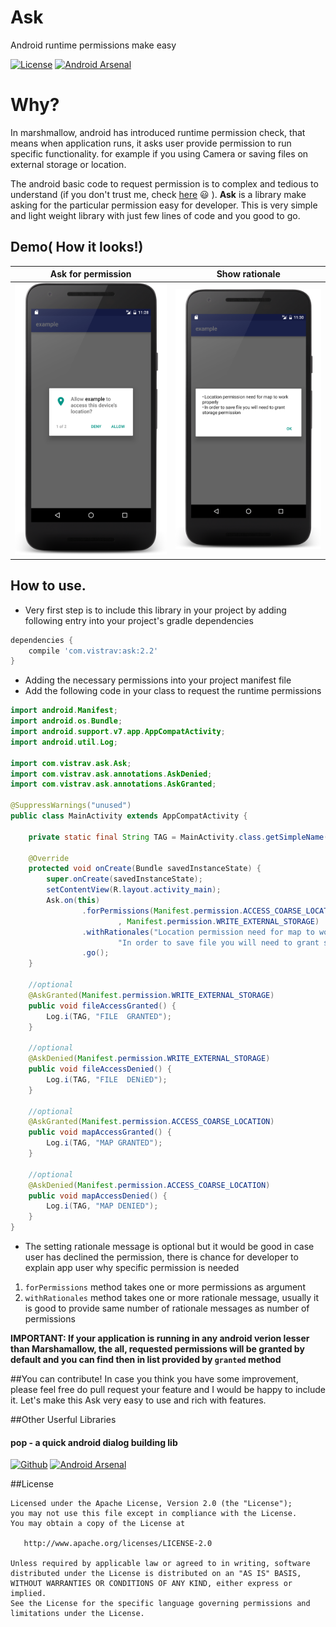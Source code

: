 # Ask
Android runtime permissions make easy

[![License](https://img.shields.io/badge/license-Apache%202-blue.svg)](https://www.apache.org/licenses/LICENSE-2.0) [![Android Arsenal](https://img.shields.io/badge/Android%20Arsenal-Ask-brightgreen.svg?style=flat)](http://android-arsenal.com/details/1/3465)
# Why?

In marshmallow, android has introduced runtime permission check, that means when application runs, it asks user provide permission to run specific functionality. for example if you using Camera or saving files on external storage or location.

The android basic code to request permission is to complex and tedious to understand (if you don't trust me, check [here](http://developer.android.com/training/permissions/requesting.html) :smiley: ). **Ask** is a library make asking for the particular permission easy for developer. This is very simple and light weight library with just few lines of code and you good to go.

## Demo( How it looks!)

| Ask for permission     | Show rationale |
| ---      | ---       |
| ![show permission](https://github.com/00ec454/Ask/blob/master/asset/permission_1.png) | ![show rationale](https://github.com/00ec454/Ask/blob/master/asset/rationale.png)         |

## How to use.

* Very first step is to include this library in your project by adding following entry into your project's gradle dependencies

```groovy
dependencies {
	compile 'com.vistrav:ask:2.2'
}
```

* Adding the necessary permissions into your project manifest file
* Add the following code in your class to request the runtime permissions
```java
import android.Manifest;
import android.os.Bundle;
import android.support.v7.app.AppCompatActivity;
import android.util.Log;

import com.vistrav.ask.Ask;
import com.vistrav.ask.annotations.AskDenied;
import com.vistrav.ask.annotations.AskGranted;

@SuppressWarnings("unused")
public class MainActivity extends AppCompatActivity {

    private static final String TAG = MainActivity.class.getSimpleName();

    @Override
    protected void onCreate(Bundle savedInstanceState) {
        super.onCreate(savedInstanceState);
        setContentView(R.layout.activity_main);
        Ask.on(this)
                .forPermissions(Manifest.permission.ACCESS_COARSE_LOCATION
                        , Manifest.permission.WRITE_EXTERNAL_STORAGE)
                .withRationales("Location permission need for map to work properly",
                        "In order to save file you will need to grant storage permission") //optional
                .go();
    }

    //optional
    @AskGranted(Manifest.permission.WRITE_EXTERNAL_STORAGE)
    public void fileAccessGranted() {
        Log.i(TAG, "FILE  GRANTED");
    }

    //optional
    @AskDenied(Manifest.permission.WRITE_EXTERNAL_STORAGE)
    public void fileAccessDenied() {
        Log.i(TAG, "FILE  DENiED");
    }

    //optional
    @AskGranted(Manifest.permission.ACCESS_COARSE_LOCATION)
    public void mapAccessGranted() {
        Log.i(TAG, "MAP GRANTED");
    }

    //optional
    @AskDenied(Manifest.permission.ACCESS_COARSE_LOCATION)
    public void mapAccessDenied() {
        Log.i(TAG, "MAP DENIED");
    }
}

```

* The setting rationale message is optional but it would be good in case user has declined the permission, there is chance for developer to explain app user why specific permission is needed

1. `forPermissions` method takes one or more permissions as argument
2. `withRationales` method takes one or more rationale message, usually it is good to provide same number of rationale messages as number of permissions

**IMPORTANT: If your application is running in any android verion lesser than Marshamallow, the all, requested permissions will be granted by default and you can find then in list provided by `granted` method**

##You can contribute!
In case you think you have some improvement, please feel free do pull request your feature and I would be happy to include it. Let's make this Ask very easy to use and rich with features.

##Other Userful Libraries
#### pop - a quick android dialog building lib
[![Github](https://img.shields.io/badge/github-pop-green.svg)](https://github.com/00ec454/pop) [![Android Arsenal](https://img.shields.io/badge/Android%20Arsenal-Pop-green.svg?style=true)](https://android-arsenal.com/details/1/3400)

##License

    Licensed under the Apache License, Version 2.0 (the "License");
    you may not use this file except in compliance with the License.
    You may obtain a copy of the License at

       http://www.apache.org/licenses/LICENSE-2.0

    Unless required by applicable law or agreed to in writing, software
    distributed under the License is distributed on an "AS IS" BASIS,
    WITHOUT WARRANTIES OR CONDITIONS OF ANY KIND, either express or implied.
    See the License for the specific language governing permissions and
    limitations under the License.
